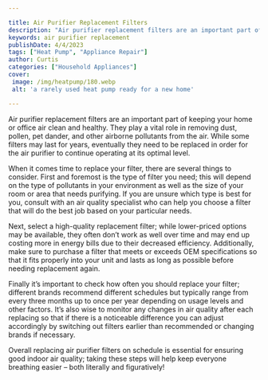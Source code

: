 ```yaml
---

title: Air Purifier Replacement Filters
description: "Air purifier replacement filters are an important part of keeping your home or office air clean and healthy. They play a vital rol...read now to learn more"
keywords: air purifier replacement
publishDate: 4/4/2023
tags: ["Heat Pump", "Appliance Repair"]
author: Curtis
categories: ["Household Appliances"]
cover: 
 image: /img/heatpump/180.webp
 alt: 'a rarely used heat pump ready for a new home'

---
```


Air purifier replacement filters are an important part of keeping your home or office air clean and healthy. They play a vital role in removing dust, pollen, pet dander, and other airborne pollutants from the air. While some filters may last for years, eventually they need to be replaced in order for the air purifier to continue operating at its optimal level.

When it comes time to replace your filter, there are several things to consider. First and foremost is the type of filter you need; this will depend on the type of pollutants in your environment as well as the size of your room or area that needs purifying. If you are unsure which type is best for you, consult with an air quality specialist who can help you choose a filter that will do the best job based on your particular needs. 

Next, select a high-quality replacement filter; while lower-priced options may be available, they often don’t work as well over time and may end up costing more in energy bills due to their decreased efficiency. Additionally, make sure to purchase a filter that meets or exceeds OEM specifications so that it fits properly into your unit and lasts as long as possible before needing replacement again. 

Finally it’s important to check how often you should replace your filter; different brands recommend different schedules but typically range from every three months up to once per year depending on usage levels and other factors. It’s also wise to monitor any changes in air quality after each replacing so that if there is a noticeable difference you can adjust accordingly by switching out filters earlier than recommended or changing brands if necessary. 

Overall replacing air purifier filters on schedule is essential for ensuring good indoor air quality; taking these steps will help keep everyone breathing easier – both literally and figuratively!
